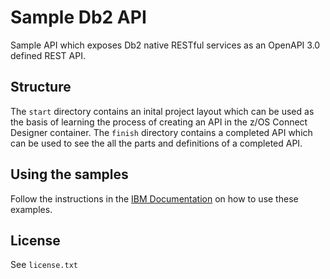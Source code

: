 # Sample Db2 API

Sample API which exposes Db2 native RESTful services as an OpenAPI 3.0 defined REST API.

## Structure

The `start` directory contains an inital project layout which can be used as the basis of learning the process of creating an API in the z/OS Connect Designer container. The `finish` directory contains a completed API which can be used to see the all the parts and definitions of a completed API.

## Using the samples

Follow the instructions in the [IBM Documentation](https://www.ibm.com/docs/zosconn/beta?topic=tutorial-create-your-first-zos-connect-api) on how to use these examples.

## License

See `license.txt`
